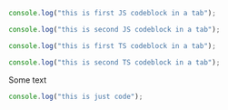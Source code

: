 ```js tab={"span":2}
console.log("this is first JS codeblock in a tab");
```

```js
console.log("this is second JS codeblock in a tab");
```

```ts tab={"span":2}
console.log("this is first TS codeblock in a tab");
```

```ts
console.log("this is second TS codeblock in a tab");
```

Some text

```ts title="some-file.ts"
console.log("this is just code");
```
